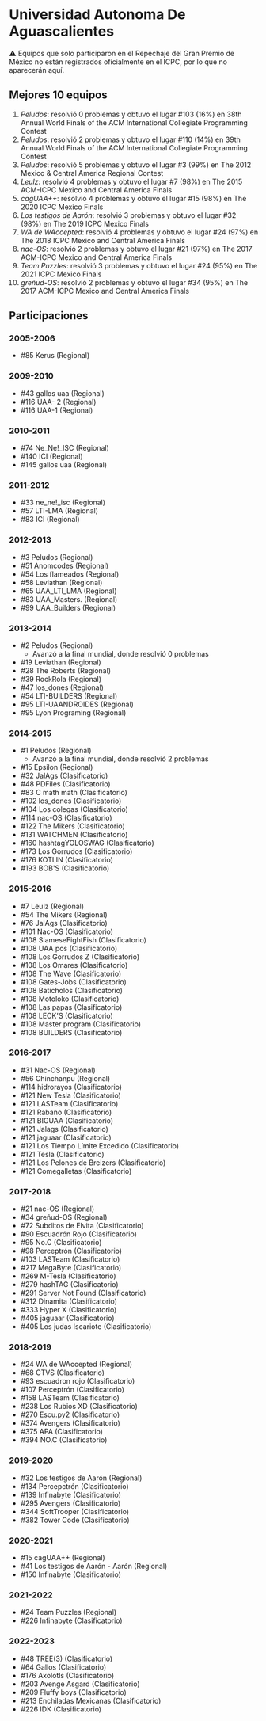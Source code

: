 # Universidad Autonoma De Aguascalientes

:warning: Equipos que solo participaron en el Repechaje del Gran Premio de México no están registrados oficialmente en el ICPC, por lo que no aparecerán aquí.

## Mejores 10 equipos

1. _Peludos_: resolvió 0 problemas y obtuvo el lugar #103 (16%) en 38th Annual World Finals of the ACM International Collegiate Programming Contest
1. _Peludos_: resolvió 2 problemas y obtuvo el lugar #110 (14%) en 39th Annual World Finals of the ACM International Collegiate Programming Contest
1. _Peludos_: resolvió 5 problemas y obtuvo el lugar #3 (99%) en The 2012 Mexico & Central America Regional Contest
1. _Leulz_: resolvió 4 problemas y obtuvo el lugar #7 (98%) en The 2015 ACM-ICPC Mexico and Central America Finals
1. _cagUAA++_: resolvió 4 problemas y obtuvo el lugar #15 (98%) en The 2020 ICPC Mexico Finals
1. _Los testigos de Aarón_: resolvió 3 problemas y obtuvo el lugar #32 (98%) en The 2019 ICPC Mexico Finals
1. _WA de WAccepted_: resolvió 4 problemas y obtuvo el lugar #24 (97%) en The 2018 ICPC Mexico and Central America Finals
1. _nac-OS_: resolvió 2 problemas y obtuvo el lugar #21 (97%) en The 2017 ACM-ICPC Mexico and Central America Finals
1. _Team Puzzles_: resolvió 3 problemas y obtuvo el lugar #24 (95%) en The 2021 ICPC Mexico Finals
1. _greñud-OS_: resolvió 2 problemas y obtuvo el lugar #34 (95%) en The 2017 ACM-ICPC Mexico and Central America Finals

## Participaciones

### 2005-2006

- #85 Kerus (Regional)

### 2009-2010

- #43 gallos uaa (Regional)
- #116 UAA- 2 (Regional)
- #116 UAA-1 (Regional)

### 2010-2011

- #74 Ne_Ne!_ISC (Regional)
- #140 ICI (Regional)
- #145 gallos uaa (Regional)

### 2011-2012

- #33 ne_ne!_isc (Regional)
- #57 LTI-LMA (Regional)
- #83 ICI (Regional)

### 2012-2013

- #3 Peludos (Regional)
- #51 Anomcodes (Regional)
- #54 Los flameados (Regional)
- #58 Leviathan (Regional)
- #65 UAA_LTI_LMA (Regional)
- #83 UAA_Masters. (Regional)
- #99 UAA_Builders (Regional)

### 2013-2014

- #2 Peludos (Regional)
  - Avanzó a la final mundial, donde resolvió 0 problemas
- #19 Leviathan (Regional)
- #28 The Roberts (Regional)
- #39 RockRola (Regional)
- #47 los_dones (Regional)
- #54 LTI-BUILDERS (Regional)
- #95 LTI-UAANDROIDES (Regional)
- #95 Lyon Programing (Regional)

### 2014-2015

- #1 Peludos (Regional)
  - Avanzó a la final mundial, donde resolvió 2 problemas
- #15 Epsilon (Regional)
- #32 JalAgs (Clasificatorio)
- #48 PDFiles (Clasificatorio)
- #83 C math math (Clasificatorio)
- #102 los_dones (Clasificatorio)
- #104 Los colegas (Clasificatorio)
- #114 nac-OS (Clasificatorio)
- #122 The Mikers (Clasificatorio)
- #131 WATCHMEN (Clasificatorio)
- #160 hashtagYOLOSWAG (Clasificatorio)
- #173 Los Gorrudos (Clasificatorio)
- #176 KOTLIN (Clasificatorio)
- #193 BOB'S (Clasificatorio)

### 2015-2016

- #7 Leulz (Regional)
- #54 The Mikers (Regional)
- #76 JalAgs (Clasificatorio)
- #101 Nac-OS (Clasificatorio)
- #108 SiameseFightFish (Clasificatorio)
- #108 UAA pos (Clasificatorio)
- #108 Los Gorrudos Z (Clasificatorio)
- #108 Los Omares (Clasificatorio)
- #108 The Wave (Clasificatorio)
- #108 Gates-Jobs (Clasificatorio)
- #108 Baticholos (Clasificatorio)
- #108 Motoloko (Clasificatorio)
- #108 Las papas (Clasificatorio)
- #108 LECK'S (Clasificatorio)
- #108 Master program (Clasificatorio)
- #108 BUILDERS (Clasificatorio)

### 2016-2017

- #31 Nac-OS (Regional)
- #56 Chinchanpu (Regional)
- #114 hidrorayos (Clasificatorio)
- #121 New Tesla (Clasificatorio)
- #121 LASTeam (Clasificatorio)
- #121 Rabano (Clasificatorio)
- #121 BIGUAA (Clasificatorio)
- #121 Jalags (Clasificatorio)
- #121 jaguaar (Clasificatorio)
- #121 Los Tiempo Límite Excedido (Clasificatorio)
- #121 Tesla (Clasificatorio)
- #121 Los Pelones de Breizers (Clasificatorio)
- #121 Comegalletas (Clasificatorio)

### 2017-2018

- #21 nac-OS (Regional)
- #34 greñud-OS (Regional)
- #72 Subditos de Elvita (Clasificatorio)
- #90 Escuadrón Rojo (Clasificatorio)
- #95 No.C (Clasificatorio)
- #98 Perceptrón (Clasificatorio)
- #103 LASTeam (Clasificatorio)
- #217 MegaByte (Clasificatorio)
- #269 M-Tesla (Clasificatorio)
- #279 hashTAG (Clasificatorio)
- #291 Server Not Found (Clasificatorio)
- #312 Dinamita (Clasificatorio)
- #333 Hyper X (Clasificatorio)
- #405 jaguaar (Clasificatorio)
- #405 Los judas Iscariote (Clasificatorio)

### 2018-2019

- #24 WA de WAccepted (Regional)
- #68 CTVS (Clasificatorio)
- #93 escuadron rojo (Clasificatorio)
- #107 Perceptrón (Clasificatorio)
- #158 LASTeam (Clasificatorio)
- #238 Los Rubios XD (Clasificatorio)
- #270 Escu.py2 (Clasificatorio)
- #374 Avengers (Clasificatorio)
- #375 APA (Clasificatorio)
- #394 NO.C (Clasificatorio)

### 2019-2020

- #32 Los testigos de Aarón (Regional)
- #134 Percepctrón (Clasificatorio)
- #139 Infinabyte (Clasificatorio)
- #295 Avengers (Clasificatorio)
- #344 SoftTrooper (Clasificatorio)
- #382 Tower Code (Clasificatorio)

### 2020-2021

- #15 cagUAA++ (Regional)
- #41 Los testigos de Aarón - Aarón (Regional)
- #150 Infinabyte (Clasificatorio)

### 2021-2022

- #24 Team Puzzles (Regional)
- #226 Infinabyte (Clasificatorio)

### 2022-2023

- #48 TREE(3) (Clasificatorio)
- #64 Gallos (Clasificatorio)
- #176 Axolotls (Clasificatorio)
- #203 Avenge Asgard (Clasificatorio)
- #209 Fluffy boys (Clasificatorio)
- #213 Enchiladas Mexicanas (Clasificatorio)
- #226 IDK (Clasificatorio)



